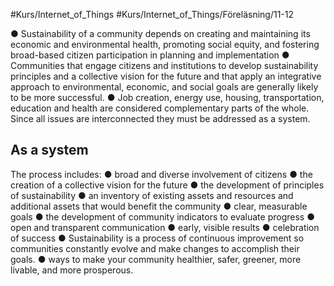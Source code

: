 #Kurs/Internet_of_Things #Kurs/Internet_of_Things/Föreläsning/11-12 

● Sustainability of a community depends on creating and maintaining its economic and environmental health, promoting social equity, and fostering broad-based citizen participation in planning and implementation 
● Communities that engage citizens and institutions to develop sustainability principles and a collective vision for the future and that apply an integrative approach to environmental, economic, and social goals are generally likely to be more successful. 
● Job creation, energy use, housing, transportation, education and health are considered complementary parts of the whole. Since all issues are interconnected they must be addressed as a system.

## As a system
The process includes: 
● broad and diverse involvement of citizens 
● the creation of a collective vision for the future 
● the development of principles of sustainability 
● an inventory of existing assets and resources and additional assets that would benefit the community 
● clear, measurable goals 
● the development of community indicators to evaluate progress 
● open and transparent communication 
● early, visible results 
● celebration of success
● Sustainability is a process of continuous improvement so communities constantly evolve and make changes to accomplish their goals. 
● ways to make your community healthier, safer, greener, more livable, and more prosperous.